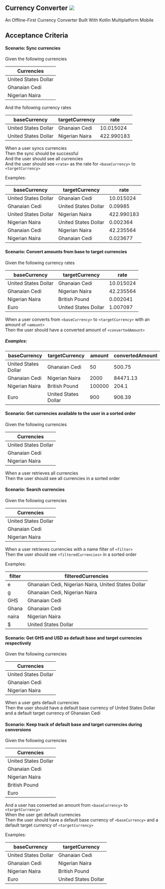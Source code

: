 ## Currency Converter ![](https://github.com/KwabenBerko/Currency-Converter/actions/workflows/master.yml/badge.svg)

An Offline-First Currency Converter Built With Kotlin Multiplatform Mobile

## Acceptance Criteria

#### Scenario: Sync currencies

Given the following currencies

| Currencies           |
|----------------------|
| United States Dollar |
| Ghanaian Cedi        |
| Nigerian Naira       |

And the following currency rates

| baseCurrency         | targetCurrency | rate       |
|----------------------|----------------|------------|
| United States Dollar | Ghanaian Cedi  | 10.015024  |
| United States Dollar | Nigerian Naira | 422.990183 |

When a user syncs currencies  
Then the sync should be successful  
And the user should see all currencies  
And the user should see `<rate>` as the rate for `<baseCurrency>` to `<targetCurrency>`

Examples:

| baseCurrency         | targetCurrency       | rate       |
|----------------------|----------------------|------------|
| United States Dollar | Ghanaian Cedi        | 10.015024  | 
| Ghanaian Cedi        | United States Dollar | 0.09985    |
| United States Dollar | Nigerian Naira       | 422.990183 |
| Nigerian Naira       | United States Dollar | 0.002364   | 
| Ghanaian Cedi        | Nigerian Naira       | 42.235564  | 
| Nigerian Naira       | Ghanaian Cedi        | 0.023677   |

#### Scenario: Convert amounts from base to target currencies

Given the following currency rates

| baseCurrency         | targetCurrency       | rate      |
|----------------------|----------------------|-----------|
| United States Dollar | Ghanaian Cedi        | 10.015024 |
| Ghanaian Cedi        | Nigerian Naira       | 42.235564 |
| Nigerian Naira       | British Pound        | 0.002041  |
| Euro                 | United States Dollar | 1.007097  |

When a user converts from `<baseCurrency>` to `<targetCurrency>` with an amount of `<amount>`  
Then the user should have a converted amount of  `<convertedAmount>`

##### Examples:

| baseCurrency         | targetCurrency       | amount | convertedAmount |
|----------------------|----------------------|--------|-----------------|
| United States Dollar | Ghanaian Cedi        | 50     | 500.75          |
| Ghanaian Cedi        | Nigerian Naira       | 2000   | 84471.13        |
| Nigerian Naira       | British Pound        | 100000 | 204.1           |
| Euro                 | United States Dollar | 900    | 906.39          |

#### Scenario: Get currencies available to the user in a sorted order

Given the following currencies

| Currencies           |
|----------------------|
| United States Dollar |
| Ghanaian Cedi        |
| Nigerian Naira       |

When a user retrieves all currencies  
Then the user should see all currencies in a sorted order

#### Scenario: Search currencies

Given the following currencies

| Currencies           |
|----------------------|
| United States Dollar |
| Ghanaian Cedi        |
| Nigerian Naira       |

When a user retrieves currencies with a name filter of `<filter>`   
Then the user should see `<filteredCurrencies>` in a sorted order

Examples:

| filter | filteredCurrencies                                  |
|--------|-----------------------------------------------------|
| e      | Ghanaian Cedi, Nigerian Naira, United States Dollar |
| g      | Ghanaian Cedi, Nigerian Naira                       |
| GHS    | Ghanaian Cedi                                       |
| Ghana  | Ghanaian Cedi                                       |
| naira  | Nigerian Naira                                      |
| $      | United States Dollar                                |

#### Scenario: Get GHS and USD as default base and target currencies respectively

Given the following currencies

| Currencies           |
|----------------------|
| United States Dollar |
| Ghanaian Cedi        |
| Nigerian Naira       |

When a user gets default currencies  
Then the user should have a default base currency of United States Dollar and a default target
currency of Ghanaian Cedi

#### Scenario: Keep track of default base and target currencies during conversions

Given the following currencies

| Currencies           |
|----------------------|
| United States Dollar |
| Ghanaian Cedi        |
| Nigerian Naira       |
| British Pound        |
| Euro                 |

And a user has converted an amount from `<baseCurrency>` to `<targetCurrency>`  
When the user get default currencies  
Then the user should have a default base currency of `<baseCurrency>` and a default target currency
of `<targetCurrency>`

Examples:

| baseCurrency         | targetCurrency       |
|----------------------|----------------------|
| United States Dollar | Ghanaian Cedi        |
| Ghanaian Cedi        | Nigerian Naira       |
| Nigerian Naira       | British Pound        |
| Euro                 | United States Dollar |
